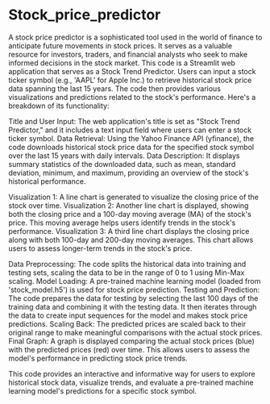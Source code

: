 # Stock_price_predictor
 A stock price predictor is a sophisticated tool used in the world of finance to anticipate future movements in stock prices. It serves as a valuable resource for investors, traders, and financial analysts who seek to make informed decisions in the stock market.
This code is a Streamlit web application that serves as a Stock Trend Predictor. Users can input a stock ticker symbol (e.g., 'AAPL' for Apple Inc.) to retrieve historical stock price data spanning the last 15 years. The code then provides various visualizations and predictions related to the stock's performance. Here's a breakdown of its functionality:

Title and User Input: The web application's title is set as "Stock Trend Predictor," and it includes a text input field where users can enter a stock ticker symbol.
Data Retrieval: Using the Yahoo Finance API (yfinance), the code downloads historical stock price data for the specified stock symbol over the last 15 years with daily intervals.
Data Description: It displays summary statistics of the downloaded data, such as mean, standard deviation, minimum, and maximum, providing an overview of the stock's historical performance.

Visualization 1: A line chart is generated to visualize the closing price of the stock over time.
Visualization 2: Another line chart is displayed, showing both the closing price and a 100-day moving average (MA) of the stock's price. This moving average helps users identify trends in the stock's performance.
Visualization 3: A third line chart displays the closing price along with both 100-day and 200-day moving averages. This chart allows users to assess longer-term trends in the stock's price.

Data Preprocessing: The code splits the historical data into training and testing sets, scaling the data to be in the range of 0 to 1 using Min-Max scaling.
Model Loading: A pre-trained machine learning model (loaded from 'stock_model.h5') is used for stock price prediction.
Testing and Prediction: The code prepares the data for testing by selecting the last 100 days of the training data and combining it with the testing data. It then iterates through the data to create input sequences for the model and makes stock price predictions.
Scaling Back: The predicted prices are scaled back to their original range to make meaningful comparisons with the actual stock prices.
Final Graph: A graph is displayed comparing the actual stock prices (blue) with the predicted prices (red) over time. This allows users to assess the model's performance in predicting stock price trends.

This code provides an interactive and informative way for users to explore historical stock data, visualize trends, and evaluate a pre-trained machine learning model's predictions for a specific stock symbol.
